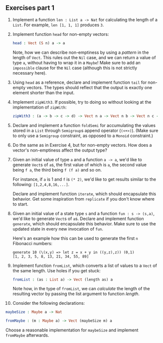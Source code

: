 ## Exercises part 1

01. Implement a function `len : List a -> Nat` for calculating the length of a `List`. For example, `len [1, 1, 1]` produces `3`.

02. Implement function `head` for non-empty vectors:

    ```idris
    head : Vect (S n) a -> a
    ```

    Note, how we can describe non-emptiness by using a *pattern* in the length of `Vect`. This rules out the `Nil` case, and we can return a value of type `a`, without having to wrap it in a `Maybe`! Make sure to add an `impossible` clause for the `Nil` case (although this is not strictly necessary here).

03. Using `head` as a reference, declare and implement function `tail` for non-empty vectors. The types should reflect that the output is exactly one element shorter than the input.

04. Implement `zipWith3`. If possible, try to doing so without looking at the implementation of `zipWith`:

    ```idris
    zipWith3 : (a -> b -> c -> d) -> Vect n a -> Vect n b -> Vect n c -> Vect n d
    ```

05. Declare and implement a function `foldSemi` for accumulating the values stored in a `List` through `Semigroup`s append operator (`(<+>)`). (Make sure to only use a `Semigroup` constraint, as opposed to a `Monoid` constraint.)

06. Do the same as in Exercise 4, but for non-empty vectors. How does a vector's non-emptiness affect the output type?

07. Given an initial value of type `a` and a function `a -> a`, we'd like to generate `Vect`s of `a`s, the first value of which is `a`, the second value being `f a`, the third being `f (f a)` and so on.

    For instance, if `a` is 1 and `f` is `(* 2)`, we'd like to get results similar to the following: `[1,2,4,8,16,...]`.

    Declare and implement function `iterate`, which should encapsulate this behavior. Get some inspiration from `replicate` if you don't know where to start.

08. Given an initial value of a state type `s` and a function `fun : s -> (s,a)`, we'd like to generate `Vect`s of `a`s. Declare and implement function `generate`, which should encapsulate this behavior. Make sure to use the updated state in every new invocation of `fun`.

    Here's an example how this can be used to generate the first `n` Fibonacci numbers:

    ```repl
    generate 10 (\(x,y) => let z = x + y in ((y,z),z)) (0,1)
    [1, 2, 3, 5, 8, 13, 21, 34, 55, 89]
    ```

09. Implement function `fromList`, which converts a list of values to a `Vect` of the same length. Use holes if you get stuck:

    ```idris
    fromList : (as : List a) -> Vect (length as) a
    ```

    Note how, in the type of `fromList`, we can *calculate* the length of the resulting vector by passing the list argument to function *length*.

10. Consider the following declarations:

```idris
maybeSize : Maybe a -> Nat

fromMaybe : (m : Maybe a) -> Vect (maybeSize m) a
```

Choose a reasonable implementation for `maybeSize` and implement `fromMaybe` afterwards.
